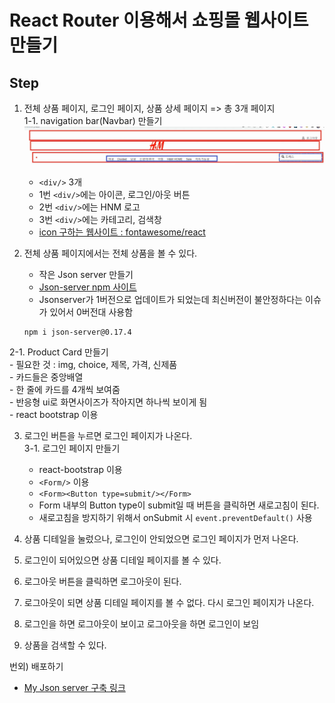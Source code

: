 # React Router 이용해서 쇼핑몰 웹사이트 만들기

## Step
1. 전체 상품 페이지, 로그인 페이지, 상품 상세 페이지 => 총 3개 페이지  
1-1. navigation bar(Navbar) 만들기  
![Navbar 구성도](./navigation_bar.png)
	- `<div/>` 3개
	- 1번 `<div/>`에는 아이콘, 로그인/아웃 버튼
	- 2번 `<div/>`에는 HNM 로고
	- 3번 `<div/>`에는 카테고리, 검색창
	- [icon 구하는 웹사이트 : fontawesome/react](https://docs.fontawesome.com/v5/web/use-with/react)

2. 전체 상품 페이지에서는 전체 상품을 볼 수 있다.
	- 작은 Json server 만들기
	- [Json-server npm 사이트](https://www.npmjs.com/package/json-server)
	- Jsonserver가 1버전으로 업데이트가 되었는데 최신버전이 불안정하다는 이슈가 있어서 0버전대 사용함
	```shell script
	npm i json-server@0.17.4
	```  
2-1. Product Card 만들기  
	- 필요한 것 : img, choice, 제목, 가격, 신제품  
	- 카드들은 중앙배열  
	- 한 줄에 카드를 4개씩 보여줌  
	- 반응형 ui로 화면사이즈가 작아지면 하나씩 보이게 됨  
	- react bootstrap 이용  

3. 로그인 버튼을 누르면 로그인 페이지가 나온다.  
3-1. 로그인 페이지 만들기
	- react-bootstrap 이용
	- `<Form/>` 이용
	- `<Form><Button type=submit/></Form>`
	- Form 내부의 Button type이 submit일 때 버튼을 클릭하면 새로고침이 된다.
	- 새로고침을 방지하기 위해서 onSubmit 시 `event.preventDefault()` 사용  

4. 상품 디테일을 눌렀으나, 로그인이 안되었으면 로그인 페이지가 먼저 나온다.  
5. 로그인이 되어있으면 상품 디테일 페이지를 볼 수 있다.  
6. 로그아웃 버튼을 클릭하면 로그아웃이 된다.  
7. 로그아웃이 되면 상품 디테일 페이지를 볼 수 없다. 다시 로그인 페이지가 나온다.  
8. 로그인을 하면 로그아웃이 보이고 로그아웃을 하면 로그인이 보임  
9. 상품을 검색할 수 있다.  

번외) 배포하기
- [My Json server 구축 링크](https://my-json-server.typicode.com/)
